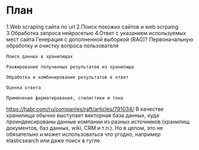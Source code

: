 # План
1.Web scraping сайта по url
2.Поиск похожих сайтов и web scrpaing
3.Обработка запроса нейросетью
4.Ответ с указанием используемых мест сайта
Генерация с дополненной выборкой (RAG)?
    Первоначальную обработку и очистку вопроса пользователя

    Поиск данных в хранилищах

    Ранжирование полученных результатов из хранилища

    Обработка и комбинирование результатов в ответ

    Оценка ответа

    Применение форматирования, стилистики и тона
https://habr.com/ru/companies/raft/articles/791034/
В качестве хранилища обычно выступает векторная база данных, 
куда проиндексированы данные компании из разных источников 
(хранилищ документов, баз данных, wiki, CRM и т.п.). Но в целом, 
это не обязательно и может использоваться что угодно, например elasticsearch или даже поиск в гугле. 
